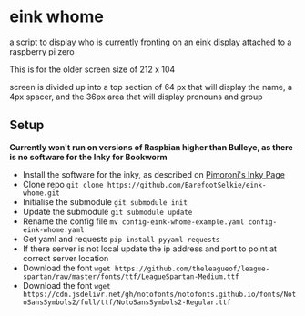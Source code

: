 # eink whome
a script to display who is currently fronting on an eink display attached to a raspberry pi zero

This is for the older screen size of 212 x 104

screen is divided up into a top section of 64 px that will display the name, a 4px spacer, and the 36px area that will display pronouns and group

## Setup

**Currently won't run on versions of Raspbian higher than Bulleye, as there is no software for the Inky for Bookworm**

- Install the software for the inky, as described on [Pimoroni's Inky Page](https://learn.pimoroni.com/article/getting-started-with-inky-phat)
- Clone repo `git clone https://github.com/BarefootSelkie/eink-whome.git`
- Initialise the submodule `git submodule init`
- Update the submodule `git submodule update`
- Rename the config file `mv config-eink-whome-example.yaml config-eink-whome.yaml`
- Get yaml and requests `pip install pyyaml requests`
- If there server is not local update the ip address and port to point at correct server location
- Download the font `wget https://github.com/theleagueof/league-spartan/raw/master/fonts/ttf/LeagueSpartan-Medium.ttf`
- Download the font `wget https://cdn.jsdelivr.net/gh/notofonts/notofonts.github.io/fonts/NotoSansSymbols2/full/ttf/NotoSansSymbols2-Regular.ttf`